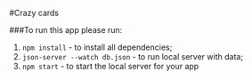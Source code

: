 #Crazy cards

###To run this app please run:

1. ```npm install``` - to install all dependencies;
2. ```json-server --watch db.json``` - to run local server with data;
3. ```npm start``` - to start the local server for your app
